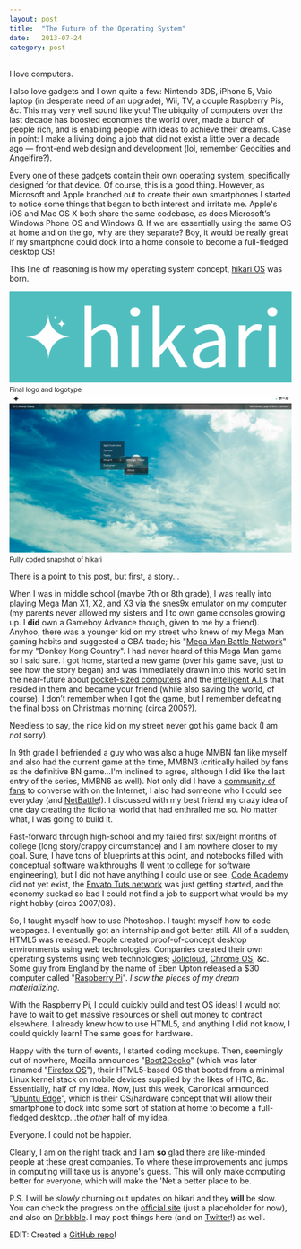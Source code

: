 ```yaml
---
layout: post
title:  "The Future of the Operating System"
date:   2013-07-24
category: post
---
```


I love computers.

I also love gadgets and I own quite a few: Nintendo 3DS, iPhone 5, Vaio laptop (in desperate need of an upgrade), Wii, TV, a couple Raspberry Pis, &amp;c. This may very well sound like you! The ubiquity of computers over the last decade has boosted economies the world over, made a bunch of people rich, and is enabling people with ideas to achieve their dreams. Case in point: I make a living doing a job that did not exist a little over a decade ago &mdash; front-end web design and development (lol, remember Geocities and Angelfire?).

Every one of these gadgets contain their own operating system, specifically designed for that device. Of course, this is a good thing. However, as Microsoft and Apple branched out to create their own smartphones I started to notice some things that began to both interest and irritate me. Apple's iOS and Mac OS X both share the same codebase, as does Microsoft’s Windows Phone OS and Windows 8. If we are essentially using the same OS at home and on the go, why are they separate? Boy, it would be really great if my smartphone could dock into a home console to become a full-fledged desktop OS!

This line of reasoning is how my operating system concept, <a href="http://dribbble.com/nokadota/projects/127021-hikari-OS">hikari OS</a> was born.

<div>
	<a href="/images/thoughts/tfotos/logo-full.jpg"><img src="/images/thoughts/tfotos/logo-full.jpg" alt=""/></a>
	<small>Final logo and logotype</small>
</div>

<div>
	<a href="/images/thoughts/tfotos/tfotos-01.PNG"><img src="/images/thoughts/tfotos/tfotos-01.PNG" alt=""/></a>
	<small>Fully coded snapshot of hikari</small>
</div>

There is a point to this post, but first, a story...

When I was in middle school (maybe 7th or 8th grade), I was really into playing Mega Man X1, X2, and X3 via the snes9x emulator on my computer (my parents never allowed my sisters and I to own game consoles growing up. I <strong>did</strong> own a Gameboy Advance though, given to me by a friend). Anyhoo, there was a younger kid on my street who knew of my Mega Man gaming habits and suggested a GBA trade; his "<a href="http://en.wikipedia.org/wiki/Mega_Man_Battle_Network">Mega Man Battle Network</a>" for my "Donkey Kong Country". I had never heard of this Mega Man game so I said sure. I got home, started a new game (over his game save, just to see how the story began) and was immediately drawn into this world set in the near-future about <a href="http://megaman.wikia.com/wiki/PET">pocket-sized computers</a> and the <a href="http://megaman.wikia.com/wiki/NetNavi">intelligent A.I.</a>s that resided in them and became your friend (while also saving the world, of course). I don’t remember when I got the game, but I remember defeating the final boss on Christmas morning (circa 2005?).

Needless to say, the nice kid on my street never got his game back (I am <em>not</em> sorry).

In 9th grade I befriended a guy who was also a huge MMBN fan like myself and also had the current game at the time, MMBN3 (critically hailed by fans as the definitive BN game...I'm inclined to agree, although I did like the last entry of the series, MMBN6 as well). Not only did I have a <a href="http://rockman-exe.com/online">community of fans</a> to converse with on the Internet, I also had someone who I could see everyday (and <a href="http://megaman.wikia.com/wiki/Net_Battle">NetBattle</a>!). I discussed with my best friend my crazy idea of one day creating the fictional world that had enthralled me so. No matter what, I was going to build it.

Fast-forward through high-school and my failed first six/eight months of college (long story/crappy circumstance) and I am nowhere closer to my goal. Sure, I have tons of blueprints at this point, and notebooks filled with conceptual software walkthroughs (I went to college for software engineering), but I did not have anything I could use or see. <a href="http://www.codecademy.com">Code Academy</a> did not yet exist, the <a href="http://hub.tutsplus.com">Envato Tuts network</a> was just getting started, and the economy sucked so bad I could not find a job to support what would be my night hobby (circa 2007/08).

So, I taught myself how to use Photoshop. I taught myself how to code webpages. I eventually got an internship and got better still. All of a sudden, HTML5 was released. People created proof-of-concept desktop environments using web technologies. Companies created their own operating systems using web technologies; <a href="http://www.jolicloud.com">Jolicloud</a>, <a href="http://www.chromium.org/chromium-os">Chrome OS</a>, &amp;c. Some guy from England by the name of Eben Upton released a $30 computer called "<a href="http://www.raspberrypi.org">Raspberry Pi</a>". <em>I saw the pieces of my dream materializing</em>.

With the Raspberry Pi, I could quickly build and test OS ideas! I would not have to wait to get massive resources or shell out money to contract elsewhere. I already knew how to use HTML5, and anything I did not know, I could quickly learn! The same goes for hardware.

Happy with the turn of events, I started coding mockups. Then, seemingly out of nowhere, Mozilla announces "<a href="http://en.wikipedia.org/wiki/Firefox_OS">Boot2Gecko</a>" (which was later renamed "<a href="http://www.mozilla.org/firefox/os">Firefox OS</a>"), their HTML5-based OS that booted from a minimal Linux kernel stack on mobile devices supplied by the likes of HTC, &amp;c. Essentially, half of my idea. Now, just this week, Canonical announced "<a href="http://www.indiegogo.com/projects/ubuntu-edge">Ubuntu Edge</a>", which is their OS/hardware concept that will allow their smartphone to dock into some sort of station at home to become a full-fledged desktop...the <em>other</em> half of my idea.

Everyone. I could not be happier.

Clearly, I am on the right track and I am <strong>so</strong> glad there are like-minded people at these great companies. To where these improvements and jumps in computing will take us is anyone's guess. This will only make computing better for everyone, which will make the 'Net a better place to be.

P.S. I will be <em>slowly</em> churning out updates on hikari and they <strong>will</strong> be slow. You can check the progress on the <a href="http://hikari.pw-software.com">official site</a> (just a placeholder for now), and also on <a href="http://dribbble.com/nokadota/projects/127021-hikari-OS">Dribbble</a>. I may post things here (and on <a href="http://twitter.com/tadashihikari">Twitter</a>!) as well.

EDIT: Created a <a href="https://github.com/NetOperatorWibby/hikari">GitHub repo</a>!
